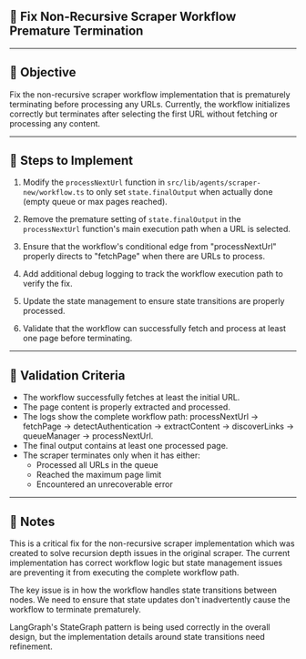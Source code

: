 ## 🧩 Fix Non-Recursive Scraper Workflow Premature Termination

---

## 🎯 Objective
Fix the non-recursive scraper workflow implementation that is prematurely terminating before processing any URLs. Currently, the workflow initializes correctly but terminates after selecting the first URL without fetching or processing any content.

---

## 🔧 Steps to Implement

1. Modify the `processNextUrl` function in `src/lib/agents/scraper-new/workflow.ts` to only set `state.finalOutput` when actually done (empty queue or max pages reached).

2. Remove the premature setting of `state.finalOutput` in the `processNextUrl` function's main execution path when a URL is selected.

3. Ensure that the workflow's conditional edge from "processNextUrl" properly directs to "fetchPage" when there are URLs to process.

4. Add additional debug logging to track the workflow execution path to verify the fix.

5. Update the state management to ensure state transitions are properly processed.

6. Validate that the workflow can successfully fetch and process at least one page before terminating.

---

## 🧪 Validation Criteria

- The workflow successfully fetches at least the initial URL.
- The page content is properly extracted and processed.
- The logs show the complete workflow path: processNextUrl → fetchPage → detectAuthentication → extractContent → discoverLinks → queueManager → processNextUrl.
- The final output contains at least one processed page.
- The scraper terminates only when it has either:
  - Processed all URLs in the queue
  - Reached the maximum page limit
  - Encountered an unrecoverable error

---

## 📝 Notes

This is a critical fix for the non-recursive scraper implementation which was created to solve recursion depth issues in the original scraper. The current implementation has correct workflow logic but state management issues are preventing it from executing the complete workflow path.

The key issue is in how the workflow handles state transitions between nodes. We need to ensure that state updates don't inadvertently cause the workflow to terminate prematurely.

LangGraph's StateGraph pattern is being used correctly in the overall design, but the implementation details around state transitions need refinement. 